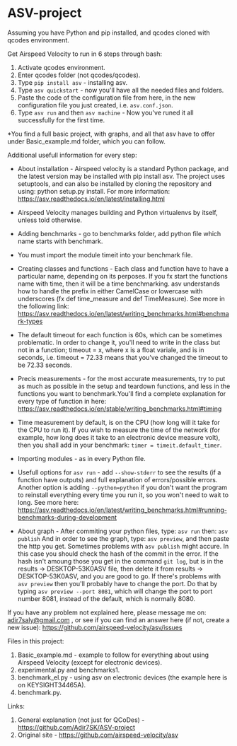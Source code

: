 # ASV-project

Assuming you have Python and pip installed, and qcodes cloned with qcodes environment.

Get Airspeed Velocity to run in 6 steps through bash:
1) Activate qcodes environment.
2) Enter qcodes folder (not qcodes/qcodes).
3) Type ```pip install asv``` - installing asv.
4) Type ```asv quickstart``` - now you'll have all the needed files and folders.
5) Paste the code of the configuration file from here, in the new configuration file you just created, i.e. ```asv.conf.json```.
6) Type ```asv run``` and then ```asv machine``` - Now you've runed it all successfully for the first time. 

*You find a full basic project, with graphs, and all that asv have to offer under Basic_example.md folder, which you can follow.

Additional usefull information for every step:

* About installation - Airspeed velocity is a standard Python package, and the latest version may be installed with pip install asv. The project uses setuptools, and can also be installed by cloning the repository and using: python setup.py install. For more information: https://asv.readthedocs.io/en/latest/installing.html

* Airspeed Velocity manages building and Python virtualenvs by itself, unless told otherwise.

* Adding benchmarks - go to benchmarks folder, add python file which name starts with benchmark.

* You must import the module timeit into your benchmark file.

* Creating classes and functions - Each class and function have to have a particular name, depending on its perposes. If you fx start the functions name with time, then it will be a time benchmarking. asv understands how to handle the prefix in either CamelCase or lowercase with underscores (fx def time_measure and def TimeMeasure). See more in the following link: https://asv.readthedocs.io/en/latest/writing_benchmarks.html#benchmark-types

* The default timeout for each function is 60s, which can be sometimes problematic. In order to change it, you'll need to write in the class but not in a function; timeout = x, where x is a float variale, and is in seconds, i.e. timeout = 72.33 means that you've changed the timeout to be 72.33 seconds.

* Precis measurements - for the most accurate measurements, try to put as much as possible in the setup and teardown functions, and less in the functions you want to benchmark.You'll find a complete explanation for every type of function in here: https://asv.readthedocs.io/en/stable/writing_benchmarks.html#timing

* Time measurement by default, is on the CPU (how long will it take for the CPU to run it). If you wish to measure the time of the network (for example, how long does it take to an electronic device measure volt), then you shall add in your benchmark: ```timer = timeit.default_timer```.

* Importing modules - as in every Python file.

* Usefull options for ```asv run``` - add ```--show-stderr``` to see the results (if a function have outputs) and full explanation of errors/possible errors. Another option is adding ```--python=python``` if you don't want the program to reinstall everything every time you run it, so you won't need to wait to long. See more here: https://asv.readthedocs.io/en/latest/writing_benchmarks.html#running-benchmarks-during-development

* About graph - After commiting your python files, type: ```asv run``` then: ```asv publish``` And in order to see the graph, type: ```asv preview```, and then paste the http you get. Sometimes problems with ```asv publish``` might accure. In this case you should check the hash of the commit in the error. If the hash isn't amoung those you get in the command ```git log```, but is in the results -> DESKTOP-53K0ASV file, then delete it from results -> DESKTOP-53K0ASV, and you are good to go. If there's problems with ```asv preview``` then you'll probably have to change the port. Do that by typing ```asv preview --port 8081```, which will change the port to port number 8081, instead of the default, which is normally 8080.

If you have any problem not explained here, please message me on: adir7saly@gmail.com , or see if you can find an answer here (if not, create a new issue): https://github.com/airspeed-velocity/asv/issues

Files in this project:
1. Basic_example.md - example to follow for everything about using Airspeed Velocity (except for electronic devices).
2. experimental.py and benchmarks1.
3. benchmark_el.py - using asv on electronic devices (the example here is on KEYSIGHT34465A).
4. benchmark.py.

Links:
1. General explanation (not just for QCoDes) - https://github.com/Adir7SK/ASV-project
2. Original site - https://github.com/airspeed-velocity/asv
